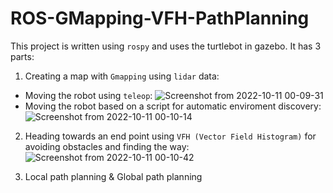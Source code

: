 # ROS-GMapping-VFH-PathPlanning
This project is written using `rospy` and uses the turtlebot in gazebo. It has 3 parts:  

1. Creating a map with `Gmapping` using `lidar` data:  
- Moving the robot using `teleop`:
![Screenshot from 2022-10-11 00-09-31](https://user-images.githubusercontent.com/44570354/194948979-75cd26a8-b319-4d06-a6c7-615bc34ea690.png)  
- Moving the robot based on a script for automatic enviroment discovery:
![Screenshot from 2022-10-11 00-10-14](https://user-images.githubusercontent.com/44570354/194949043-22b80340-780e-4e6a-bac7-6b4044f037de.png)

2. Heading towards an end point using `VFH (Vector Field Histogram)` for avoiding obstacles and finding the way:
![Screenshot from 2022-10-11 00-10-42](https://user-images.githubusercontent.com/44570354/194949117-e2cf4d0b-b16f-4a56-a31d-391f63b87f8e.png)

3. Local path planning & Global path planning  

